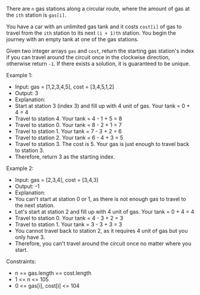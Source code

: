 There are `n` gas stations along a circular route, where the amount of gas at the `ith` station is `gas[i]`.

You have a car with an unlimited gas tank and it costs `cost[i]` of gas to travel from the `ith` station to its next `(i + 1)th` station. You begin the journey with an empty tank at one of the gas stations.

Given two integer arrays `gas` and `cost`, return the starting gas station's index if you can travel around the circuit once in the clockwise direction, otherwise return `-1`. If there exists a solution, it is guaranteed to be unique.

Example 1:

- Input: gas = [1,2,3,4,5], cost = [3,4,5,1,2]
- Output: 3
- Explanation:
- Start at station 3 (index 3) and fill up with 4 unit of gas. Your tank = 0 + 4 = 4
- Travel to station 4. Your tank = 4 - 1 + 5 = 8
- Travel to station 0. Your tank = 8 - 2 + 1 = 7
- Travel to station 1. Your tank = 7 - 3 + 2 = 6
- Travel to station 2. Your tank = 6 - 4 + 3 = 5
- Travel to station 3. The cost is 5. Your gas is just enough to travel back to station 3.
- Therefore, return 3 as the starting index.

Example 2:

- Input: gas = [2,3,4], cost = [3,4,3]
- Output: -1
- Explanation:
- You can't start at station 0 or 1, as there is not enough gas to travel to the next station.
- Let's start at station 2 and fill up with 4 unit of gas. Your tank = 0 + 4 = 4
- Travel to station 0. Your tank = 4 - 3 + 2 = 3
- Travel to station 1. Your tank = 3 - 3 + 3 = 3
- You cannot travel back to station 2, as it requires 4 unit of gas but you only have 3.
- Therefore, you can't travel around the circuit once no matter where you start.


Constraints:

- n == gas.length == cost.length
- 1 <= n <= 105
- 0 <= gas[i], cost[i] <= 104